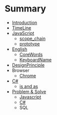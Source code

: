 # Summary

* [Introduction](README.md)
* [TimeLine](timeline-model.md)
* [JavaScript](javascript.md)
  * [scope\_chain](javascript/javasub.md)
  * [prototype](javascript/prototype.md)
* [English](english.md)
  * [CoreWords](english/corewords.md)
  * [KeyboardName](english/keyboard-name.md)
* [DesignPrinciple](designprinciple.md)
* Browser
  * [Chrome](chrome.md)
* [C\#](c.md)
  * [is and as](c/is-and-as.md)
* [Problem & Solve](problem-and-solve.md)
  * [Javascript](problem-and-solve/javascript.md)
  * [C\#](problem-and-solve/c.md)
  * SQL

